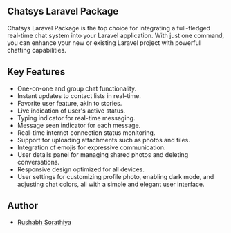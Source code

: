 ## Chatsys Laravel Package

Chatsys Laravel Package is the top choice for integrating a full-fledged real-time chat system into your Laravel application. With just one command, you can enhance your new or existing Laravel project with powerful chatting capabilities.

## Key Features

- One-on-one and group chat functionality.
- Instant updates to contact lists in real-time.
- Favorite user feature, akin to stories.
- Live indication of user's active status.
- Typing indicator for real-time messaging.
- Message seen indicator for each message.
- Real-time internet connection status monitoring.
- Support for uploading attachments such as photos and files.
- Integration of emojis for expressive communication.
- User details panel for managing shared photos and deleting conversations.
- Responsive design optimized for all devices.
- User settings for customizing profile photo, enabling dark mode, and adjusting chat colors, all with a simple and elegant user interface.


## Author

- [Rushabh Sorathiya](https://www.rushabhsorathiya.com)
